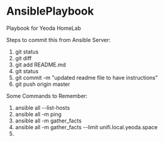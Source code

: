 # AnsiblePlaybook
Playbook for Yeoda HomeLab

Steps to commit this from Ansible Server:

1) git status
2) git diff <FileName>
3) git add README.md
4) git status
5) git commit -m "updated readme file to have instructions"
6) git push origin master


Some Commands to Remember:

1) ansible all --list-hosts
2) ansible all -m ping
3) ansible all -m gather_facts
4) ansible all -m gather_facts --limit unifi.local.yeoda.space
5) 